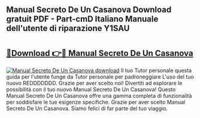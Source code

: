 ## Manual Secreto De Un Casanova Download gratuit PDF - Part-cmD Italiano Manuale dell'utente di riparazione Y1SAU

# <h2><a href="http://dfc3gt.blite.top/?on=Manual+Secreto+De+Un+Casanova">🔗Download 👉🔴 Manual Secreto De Un Casanova</a></h2>

[![Manual Secreto De Un Casanova download](https://i.imgur.com/lujVjoI.png)](http://dfc3gt.blite.top/?on=Manual+Secreto+De+Un+Casanova)
Il tuo Tutor personale questa guida per l'utente funge da Tutor personale per padroneggiare L'uso del tuo nuovo REDDDDDDD. Grazie per aver scelto noi! Divertiti ad esplorare le possibilità con il tuo nuovo Manual Secreto De Un Casanova! Questo Manual Secreto De Un Casanova offre una gamma completa di funzionalità per soddisfare le tue esigenze specifiche. Grazie per aver scelto Manual Secreto De Un Casanova. Siamo felici di far parte del tuo viaggio.
